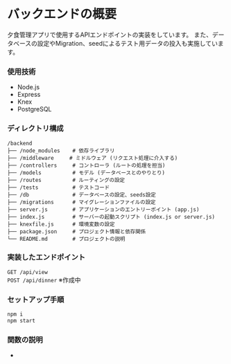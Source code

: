 # バックエンドの概要
夕食管理アプリで使用するAPIエンドポイントの実装をしています。
また、データベースの設定やMigration、seedによるテスト用データの投入も実施しています。

### 使用技術
- Node.js
- Express
- Knex
- PostgreSQL

### ディレクトリ構成
```
/backend
├── /node_modules    # 依存ライブラリ
├── /middleware     # ミドルウェア (リクエスト処理に介入する)
├── /controllers     # コントローラ (ルートの処理を担当)
├── /models          # モデル (データベースとのやりとり)
├── /routes          # ルーティングの設定
├── /tests           # テストコード
├── /db              # データベースの設定、seeds設定
├── /migrations      # マイグレーションファイルの設定
├── server.js        # アプリケーションのエントリーポイント (app.js)
├── index.js         # サーバーの起動スクリプト (index.js or server.js)
├── knexfile.js      # 環境変数の設定
├── package.json     # プロジェクト情報と依存関係
└── README.md        # プロジェクトの説明
```

### 実装したエンドポイント
`GET /api/view` <br />
`POST /api/dinner` ※作成中

### セットアップ手順
```bash
npm i
npm start
```

### 関数の説明
- 
